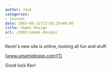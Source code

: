 ```yaml
---
author: Jack
categories:
- Journal
date: 2003-08-11T23:03:25+00:00
title: Umami Design
url: /2003/umami-design/
---
```


Kevin's new site is online, looking all fun and stuff.

[www.umamidesign.com][1]

Good luck Kev!

 [1]: http://www.umamidesign.com/